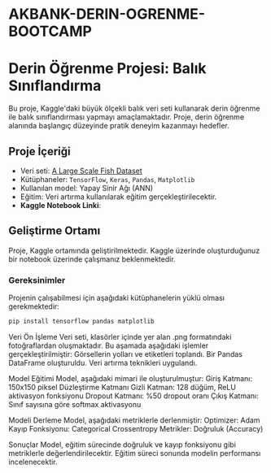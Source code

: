 # AKBANK-DERIN-OGRENME-BOOTCAMP

# Derin Öğrenme Projesi: Balık Sınıflandırma

Bu proje, Kaggle'daki büyük ölçekli balık veri seti kullanarak derin öğrenme ile balık sınıflandırması yapmayı amaçlamaktadır. Proje, derin öğrenme alanında başlangıç düzeyinde pratik deneyim kazanmayı hedefler.

## Proje İçeriği

- Veri seti: [A Large Scale Fish Dataset](https://www.kaggle.com/datasets/crowww/a-large-scale-fish-dataset/data)
- Kütüphaneler: `TensorFlow`, `Keras`, `Pandas`, `Matplotlib`
- Kullanılan model: Yapay Sinir Ağı (ANN)
- Eğitim: Veri artırma kullanılarak eğitim gerçekleştirilecektir.
- **Kaggle Notebook Linki**: 

## Geliştirme Ortamı

Proje, Kaggle ortamında geliştirilmektedir. Kaggle üzerinde oluşturduğunuz bir notebook üzerinde çalışmanız beklenmektedir.

### Gereksinimler

Projenin çalışabilmesi için aşağıdaki kütüphanelerin yüklü olması gerekmektedir:

```bash
pip install tensorflow pandas matplotlib
```
Veri Ön İşleme
Veri seti, klasörler içinde yer alan .png formatındaki fotoğraflardan oluşmaktadır. Bu aşamada aşağıdaki işlemler gerçekleştirilmiştir:
Görsellerin yolları ve etiketleri toplandı.
Bir Pandas DataFrame oluşturuldu.
Veri artırma teknikleri uygulandı.

Model Eğitimi
Model, aşağıdaki mimari ile oluşturulmuştur:
Giriş Katmanı: 150x150 piksel
Düzleştirme Katmanı
Gizli Katman: 128 düğüm, ReLU aktivasyon fonksiyonu
Dropout Katmanı: %50 dropout oranı
Çıkış Katmanı: Sınıf sayısına göre softmax aktivasyonu

Modeli Derleme
Model, aşağıdaki metriklerle derlenmiştir:
Optimizer: Adam
Kayıp Fonksiyonu: Categorical Crossentropy
Metrikler: Doğruluk (Accuracy)

Sonuçlar
Model, eğitim sürecinde doğruluk ve kayıp fonksiyonu gibi metriklerle değerlendirilecektir. Eğitim süreci sonunda modelin performansı incelenecektir.

